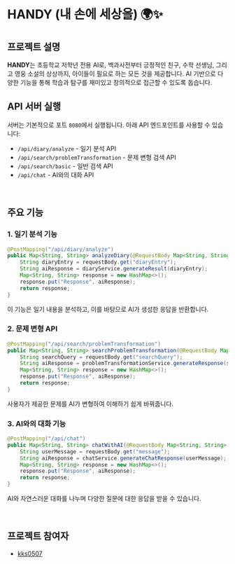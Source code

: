 # HANDY (내 손에 세상을) 🌍✨

## 프로젝트 설명

**HANDY**는 초등학교 저학년 전용 AI로, 백과사전부터 긍정적인 친구, 수학 선생님, 그리고 영웅 소설의 상상까지, 아이들이 필요로 하는 모든 것을 제공합니다. AI 기반으로 다양한 기능을 통해 학습과 탐구를 재미있고 창의적으로 접근할 수 있도록 돕습니다.

## API 서버 실행

서버는 기본적으로 포트 `8080`에서 실행됩니다. 아래 API 엔드포인트를 사용할 수 있습니다:

- `/api/diary/analyze` - 일기 분석 API
- `/api/search/problemTransformation` - 문제 변형 검색 API
- `/api/search/basic` - 일반 검색 API
- `/api/chat` - AI와의 대화 API

<br>

## 주요 기능

### 1. 일기 분석 기능

```java
@PostMapping("/api/diary/analyze")
public Map<String, String> analyzeDiary(@RequestBody Map<String, String> requestBody) {
    String diaryEntry = requestBody.get("diaryEntry");
    String aiResponse = diaryService.generateResult(diaryEntry);
    Map<String, String> response = new HashMap<>();
    response.put("Response", aiResponse);
    return response;
}
```

이 기능은 일기 내용을 분석하고, 이를 바탕으로 AI가 생성한 응답을 반환합니다.

### 2. 문제 변형 API

```java
@PostMapping("/api/search/problemTransformation")
public Map<String, String> searchProblemTransformation(@RequestBody Map<String, String> requestBody) {
    String searchQuery = requestBody.get("searchQuery");
    String aiResponse = problemTransformationService.generateResponse(searchQuery);
    Map<String, String> response = new HashMap<>();
    response.put("Response", aiResponse);
    return response;
}
```

사용자가 제공한 문제를 AI가 변형하여 이해하기 쉽게 바꿔줍니다.

### 3. AI와의 대화 기능

```java
@PostMapping("/api/chat")
public Map<String, String> chatWithAI(@RequestBody Map<String, String> requestBody) {
    String userMessage = requestBody.get("message");
    String aiResponse = chatService.generateChatResponse(userMessage);
    Map<String, String> response = new HashMap<>();
    response.put("Response", aiResponse);
    return response;
}
```

AI와 자연스러운 대화를 나누며 다양한 질문에 대한 응답을 받을 수 있습니다.

<br>

## 프로젝트 참여자

- [kks0507](https://github.com/kks0507)
```
